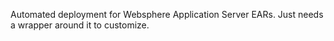 Automated deployment for Websphere Application Server EARs. Just needs a wrapper around it to customize.

